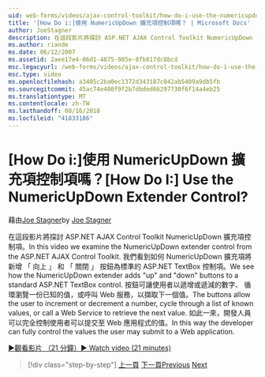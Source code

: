 ```yaml
---
uid: web-forms/videos/ajax-control-toolkit/how-do-i-use-the-numericupdown-extender-control
title: '[How Do i:]使用 NumericUpDown 擴充項控制項嗎？ | Microsoft Docs'
author: JoeStagner
description: 在這段影片將探討 ASP.NET AJAX Control Toolkit NumericUpDown 擴充項控制項。 我們看到 NumericUpDown 擴充項將 'up' 和 '下的加入...
ms.author: riande
ms.date: 06/12/2007
ms.assetid: 2aee17e4-06d1-4875-985e-8fb817dc8bcd
msc.legacyurl: /web-forms/videos/ajax-control-toolkit/how-do-i-use-the-numericupdown-extender-control
msc.type: video
ms.openlocfilehash: a3405c2ba0ec1372d343187c042ab5409a9db5fb
ms.sourcegitcommit: 45ac74e400f9f2b7dbded66297730f6f14a4eb25
ms.translationtype: MT
ms.contentlocale: zh-TW
ms.lasthandoff: 08/16/2018
ms.locfileid: "41833186"
---
```

<a name="how-do-i-use-the-numericupdown-extender-control"></a><span data-ttu-id="5180a-105">[How Do i:]使用 NumericUpDown 擴充項控制項嗎？</span><span class="sxs-lookup"><span data-stu-id="5180a-105">[How Do I:] Use the NumericUpDown Extender Control?</span></span>
====================
<span data-ttu-id="5180a-106">藉由[Joe Stagner](https://github.com/JoeStagner)</span><span class="sxs-lookup"><span data-stu-id="5180a-106">by [Joe Stagner](https://github.com/JoeStagner)</span></span>

<span data-ttu-id="5180a-107">在這段影片將探討 ASP.NET AJAX Control Toolkit NumericUpDown 擴充項控制項。</span><span class="sxs-lookup"><span data-stu-id="5180a-107">In this video we examine the NumericUpDown extender control from the ASP.NET AJAX Control Toolkit.</span></span> <span data-ttu-id="5180a-108">我們看到如何 NumericUpDown 擴充項將新增 「 向上 」 和 「 關閉 」 按鈕為標準的 ASP.NET TextBox 控制項。</span><span class="sxs-lookup"><span data-stu-id="5180a-108">We see how the NumericUpDown extender adds "up" and "down" buttons to a standard ASP.NET TextBox control.</span></span> <span data-ttu-id="5180a-109">按鈕可讓使用者以遞增或遞減的數字、 循環瀏覽一份已知的值，或呼叫 Web 服務，以擷取下一個值。</span><span class="sxs-lookup"><span data-stu-id="5180a-109">The buttons allow the user to increment or decrement a number, cycle through a list of known values, or call a Web Service to retrieve the next value.</span></span> <span data-ttu-id="5180a-110">如此一來，開發人員可以完全控制使用者可以提交至 Web 應用程式的值。</span><span class="sxs-lookup"><span data-stu-id="5180a-110">In this way the developer can fully control the values the user may submit to a Web application.</span></span>

[<span data-ttu-id="5180a-111">&#9654;觀看影片 （21 分鐘）</span><span class="sxs-lookup"><span data-stu-id="5180a-111">&#9654; Watch video (21 minutes)</span></span>](https://channel9.msdn.com/Blogs/ASP-NET-Site-Videos/how-do-i-use-the-numericupdown-extender-control)

> [!div class="step-by-step"]
> <span data-ttu-id="5180a-112">[上一頁](how-do-i-use-the-pagingbulletedlist-extender-control.md)
> [下一頁](how-do-i-use-the-aspnet-ajax-validatorcallout-extender.md)</span><span class="sxs-lookup"><span data-stu-id="5180a-112">[Previous](how-do-i-use-the-pagingbulletedlist-extender-control.md)
[Next](how-do-i-use-the-aspnet-ajax-validatorcallout-extender.md)</span></span>
